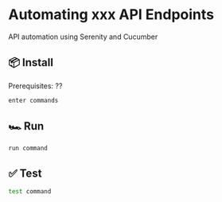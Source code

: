 # Automating xxx API Endpoints

API automation using Serenity and Cucumber

## 📦 Install

Prerequisites: ??

```sh
enter commands
```

## 🏎 Run

```sh
run command
```

## ✅ Test

```sh
test command
```